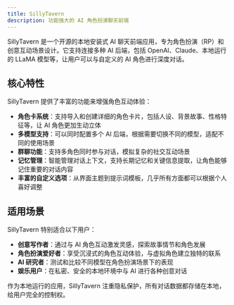 ```yaml
---
title: SillyTavern
description: 功能强大的 AI 角色扮演聊天前端
---
```


SillyTavern 是一个开源的本地安装式 AI 聊天前端应用，专为角色扮演（RP）和创意互动场景设计。它支持连接多种 AI 后端，包括 OpenAI、Claude、本地运行的 LLaMA 模型等，让用户可以与自定义的 AI 角色进行深度对话。

## 核心特性

SillyTavern 提供了丰富的功能来增强角色互动体验：

- **角色卡系统**：支持导入和创建详细的角色卡片，包括人设、背景故事、性格特征等，让 AI 角色更加生动立体
- **多模型支持**：可以同时配置多个 AI 后端，根据需要切换不同的模型，适配不同的使用场景
- **群聊功能**：支持多角色同时参与对话，模拟复杂的社交互动场景
- **记忆管理**：智能管理对话上下文，支持长期记忆和关键信息提取，让角色能够记住重要的对话内容
- **丰富的自定义选项**：从界面主题到提示词模板，几乎所有方面都可以根据个人喜好调整

## 适用场景

SillyTavern 特别适合以下用户：

- **创意写作者**：通过与 AI 角色互动激发灵感，探索故事情节和角色发展
- **角色扮演爱好者**：享受沉浸式的角色互动体验，与虚拟角色建立独特的联系
- **AI 研究者**：测试和比较不同模型在角色扮演场景下的表现
- **娱乐用户**：在私密、安全的本地环境中与 AI 进行各种创意对话

作为本地运行的应用，SillyTavern 注重隐私保护，所有对话数据都存储在本地，给用户完全的控制权。
